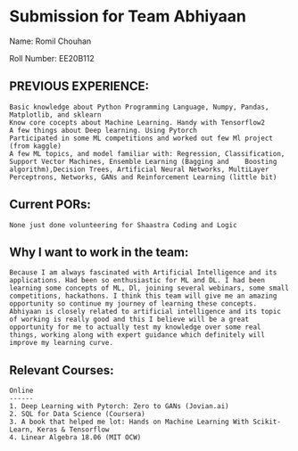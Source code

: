 Submission for Team Abhiyaan
==============================

Name: 
Romil Chouhan

Roll Number:
EE20B112

PREVIOUS EXPERIENCE:
--------------------
    Basic knowledge about Python Programming Language, Numpy, Pandas, Matplotlib, and sklearn
    Know core cocepts about Machine Learning. Handy with Tensorflow2
    A few things about Deep learning. Using Pytorch
    Participated in some ML competitions and worked out few Ml project (from kaggle)
    A few ML topics, and model familiar with: Regression, Classification, Support Vector Machines, Ensemble Learning (Bagging and    Boosting  algorithm),Decision Trees, Artificial Neural Networks, MultiLayer Perceptrons, Networks, GANs and Reinforcement Learning (little bit)


Current PORs:
-------------
    None just done volunteering for Shaastra Coding and Logic

Why I want to work in the team:
-------------------------------
	Because I am always fascinated with Artificial Intelligence and its applications. Had been so enthusiastic for ML and DL. I had been learning some concepts of ML, Dl, joining several webinars, some small competitions, hackathons. I think this team will give me an amazing opportunity so continue my journey of learning these concepts. Abhiyaan is closely related to artificial intelligence and its topic of working is really good and this I believe will be a great opportunity for me to actually test my knowledge over some real things, working along with expert guidance which definitely will improve my learning curve. 


Relevant Courses:
-----------------
    Online
    ------
    1. Deep Learning with Pytorch: Zero to GANs (Jovian.ai)
    2. SQL for Data Science (Coursera)
    3. A book that helped me lot: Hands on Machine Learning With Scikit-Learn, Keras & Tensorflow
    4. Linear Algebra 18.06 (MIT OCW) 
    
